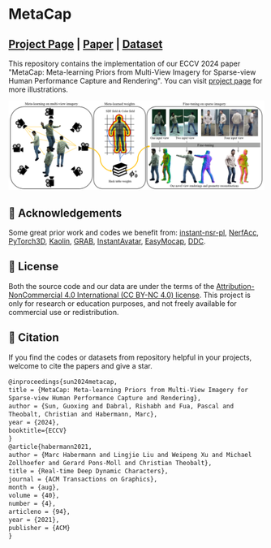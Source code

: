 # MetaCap

## [Project Page](https://vcai.mpi-inf.mpg.de/projects/MetaCap/) | [Paper](https://arxiv.org/abs/2403.18820) | [Dataset](https://gvv-assets.mpi-inf.mpg.de/MetaCap) 

This repository contains the implementation of our ECCV 2024 paper "MetaCap: Meta-learning Priors from Multi-View Imagery for Sparse-view Human Performance Capture and Rendering". 
You can visit [project page](https://vcai.mpi-inf.mpg.de/projects/MetaCap/) for more illustrations.

<img src='./assets/teaser.png' width=800>


## :rose: Acknowledgements
Some great prior work and codes we benefit from: [instant-nsr-pl](https://github.com/bennyguo/instant-nsr-pl), [NerfAcc](https://github.com/nerfstudio-project/nerfacc),
[PyTorch3D](https://github.com/facebookresearch/pytorch3d), [Kaolin](https://github.com/NVIDIAGameWorks/kaolin), [GRAB](https://github.com/otaheri/GRAB), [InstantAvatar](https://github.com/tijiang13/InstantAvatar),
[EasyMocap](https://github.com/zju3dv/EasyMocap), [DDC](https://people.mpi-inf.mpg.de/~mhaberma/projects/2021-ddc/).

## :book:  License
Both the source code and our data are under the terms of the [Attribution-NonCommercial 4.0 International (CC BY-NC 4.0) license](https://creativecommons.org/licenses/by-nc/4.0/legalcode). 
This project is only for research or education purposes, and not freely available for commercial use or redistribution.

## :beer: Citation
If you find the codes or datasets from repository helpful in your projects, welcome to cite the papers and give a star.
```
@inproceedings{sun2024metacap,
title = {MetaCap: Meta-learning Priors from Multi-View Imagery for Sparse-view Human Performance Capture and Rendering},
author = {Sun, Guoxing and Dabral, Rishabh and Fua, Pascal and Theobalt, Christian and Habermann, Marc},
year = {2024},
booktitle={ECCV}
}
@article{habermann2021,
author = {Marc Habermann and Lingjie Liu and Weipeng Xu and Michael Zollhoefer and Gerard Pons-Moll and Christian Theobalt},
title = {Real-time Deep Dynamic Characters},
journal = {ACM Transactions on Graphics}, 
month = {aug},
volume = {40},
number = {4}, 
articleno = {94},
year = {2021}, 
publisher = {ACM}
} 
```


